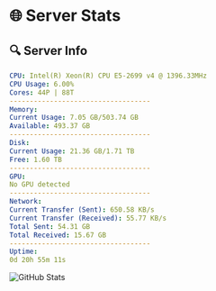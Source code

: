 # 🌐 Server Stats
## 🔍 Server Info
```yaml
CPU: Intel(R) Xeon(R) CPU E5-2699 v4 @ 1396.33MHz
CPU Usage: 6.00%
Cores: 44P | 88T
-----------------------------------
Memory:
Current Usage: 7.05 GB/503.74 GB
Available: 493.37 GB
-----------------------------------
Disk:
Current Usage: 21.36 GB/1.71 TB
Free: 1.60 TB
-----------------------------------
GPU:
No GPU detected
-----------------------------------
Network:
Current Transfer (Sent): 650.58 KB/s
Current Transfer (Received): 55.77 KB/s
Total Sent: 54.31 GB
Total Received: 15.67 GB
-----------------------------------
Uptime:
0d 20h 55m 11s
```
![GitHub Stats](https://img.shields.io/badge/Updated-2025-04-20_14:03:59-blue)